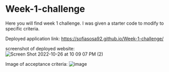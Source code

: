 # Week-1-challenge
Here you will find week 1 challenge. I was given a starter code to modify to specific criteria. 

Deployed application link: https://sofiasosa92.github.io/Week-1-challenge/ 

screenshot of deployed website:
![Screen Shot 2022-10-26 at 10 09 07 PM (2)](https://user-images.githubusercontent.com/115671262/198181988-e9e12dd5-c248-44cc-a530-8f5a4ac866a4.png)


Image of acceptance criteria:
![image](https://user-images.githubusercontent.com/115671262/198180305-c7aaf00f-0806-497a-ab17-898c1e4146df.png)
